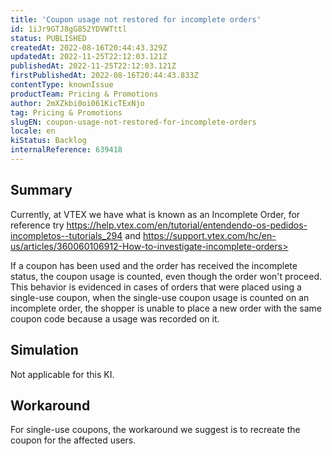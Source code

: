 ```yaml
---
title: 'Coupon usage not restored for incomplete orders'
id: 1iJr9GTJ8gG852YDVWTttl
status: PUBLISHED
createdAt: 2022-08-16T20:44:43.329Z
updatedAt: 2022-11-25T22:12:03.121Z
publishedAt: 2022-11-25T22:12:03.121Z
firstPublishedAt: 2022-08-16T20:44:43.833Z
contentType: knownIssue
productTeam: Pricing & Promotions
author: 2mXZkbi0oi061KicTExNjo
tag: Pricing & Promotions
slugEN: coupon-usage-not-restored-for-incomplete-orders
locale: en
kiStatus: Backlog
internalReference: 639418
---
```


## Summary



Currently, at VTEX we have what is known as an Incomplete Order, for reference try https://help.vtex.com/en/tutorial/entendendo-os-pedidos-incompletos--tutorials_294 and https://support.vtex.com/hc/en-us/articles/360060106912-How-to-investigate-incomplete-orders>

If a coupon has been used and the order has received the incomplete status, the coupon usage is counted, even though the order won't proceed.
This behavior is evidenced in cases of orders that were placed using a single-use coupon, when the single-use coupon usage is counted on an incomplete order, the shopper is unable to place a new order with the same coupon code because a usage was recorded on it.



## Simulation


Not applicable for this KI.



## Workaround



For single-use coupons, the workaround we suggest is to recreate the coupon for the affected users.

